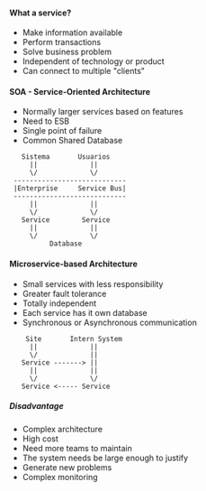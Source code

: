 #### What a service?
- Make information available
- Perform transactions
- Solve business problem
- Independent of technology or product
- Can connect to multiple "clients"

#### SOA - Service-Oriented Architecture
- Normally larger services based on features
- Need to ESB
- Single point of failure
- Common Shared Database
```
   Sistema       Usuarios
     ||             ||
     \/             \/
 ----------------------------
 |Enterprise     Service Bus|
 ----------------------------
     ||             ||
     \/             \/ 
   Service        Service
     ||             ||
     \/             \/
          Database
```

#### Microservice-based Architecture
- Small services with less responsibility
- Greater fault tolerance
- Totally independent 
- Each service has it own database
- Synchronous or Asynchronous communication
```
    Site       Intern System
     ||             ||
     \/             ||
   Service -------> ||
     ||             ||
     \/             \/
   Service <----- Service
```
##### Disadvantage
- Complex architecture
- High cost
- Need more teams to maintain
- The system needs be large enough to justify
- Generate new problems
- Complex monitoring